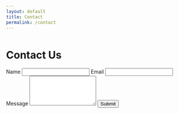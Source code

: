 ```yaml
---
layout: default
title: Contact
permalink: /contact
---
```


<div class="page-content">
  <div style="max-width: 550px;margin: 50px auto">
    <div class="heading" style="margin-top: 1em;">
      <h1>Contact Us</h1>
    </div>
    <form action="https://formspree.io/michael@mcshinsky.net"
          method="POST">
        <label>Name</label>
        <input type="text" name="name" required>
        <label>Email</label>
        <input type="email" name="_replyto" required>
        <label>Message</label>
        <textarea name="message" rows="5" required></textarea>
        <input class="btn btn--primary" type="submit" value="Submit">
    </form>
  </div>
</div>